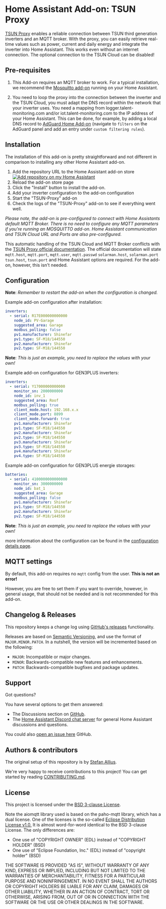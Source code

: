 # Home Assistant Add-on: TSUN Proxy

[TSUN Proxy][tsunproxy] enables a reliable connection between TSUN third generation
inverters and an MQTT broker. With the proxy, you can easily retrieve real-time values
such as power, current and daily energy and integrate the inverter into Home Assistant.
This works even without an internet connection.
The optional connection to the TSUN Cloud can be disabled!

## Pre-requisites

1. This Add-on requires an MQTT broker to work.
For a typical installation, we recommend the [Mosquitto add-on][Mosquitto] running on your Home Assistant.

2. You need to loop the proxy into the connection between the inverter and the TSUN Cloud,
you must adapt the DNS record within the network that your inverter uses. You need a mapping
from logger.talent-monitoring.com and/or iot.talent-monitoring.com to the IP address of your
Home Assistant.
This can be done, for example, by adding a local DNS record to [AdGuard Home Add-on][AdGuard]
(navigate to `filters` on the AdGuard panel and add an entry under `custom filtering rules`).

## Installation

The installation of this add-on is pretty straightforward and not different in
comparison to installing any other Home Assistant add-on.

1. Add the repository URL to the Home Assistant add-on store
[![Add repository on my Home Assistant][repository-badge]][repository-url]
2. Reload the add-on store page
3. Click the "Install" button to install the add-on.
4. Add your inverter configuration to the add-on configuration
5. Start the "TSUN-Proxy" add-on
6. Check the logs of the "TSUN-Proxy" add-on to see if everything went well.

_Please note, the add-on is pre-configured to connect with
Home Assistants default MQTT Broker. There is no need to configure any MQTT parameters
if you're running an MOSQUITTO add-on. Home Assistant communication and TSUN Cloud URL
and Ports are also pre-configured._

This automatic handling of the TSUN Cloud and MQTT Broker conflicts with the
[TSUN Proxy official documentation][tsunproxy]. The official documentation
will state `mqtt.host`, `mqtt.port`, `mqtt.user`, `mqtt.passwd` `solarman.host`,
`solarman.port` `tsun.host`, `tsun.port` and Home Assistant options are required.
For the add-on, however, this isn't needed.

## Configuration

**Note**: _Remember to restart the add-on when the configuration is changed._

Example add-on configuration after installation:

```yaml
inverters:
  - serial: R17E000000000000
    node_id: PV-Garage
    suggested_area: Garage
    modbus_polling: false
    pv1.manufacturer: Shinefar
    pv1.type: SF-M18/144550
    pv2.manufacturer: Shinefar
    pv2.type: SF-M18/144550
```

**Note**: _This is just an example, you need to replace the values with your own!_

Example add-on configuration for GEN3PLUS inverters:

```yaml
inverters:
  - serial: Y17000000000000
    monitor_sn: 2000000000
    node_id: inv_1
    suggested_area: Roof
    modbus_polling: true
    client_mode.host: 192.168.x.x
    client_mode.port: 8899
    client_mode.forward: true
    pv1.manufacturer: Shinefar
    pv1.type: SF-M18/144550
    pv2.manufacturer: Shinefar
    pv2.type: SF-M18/144550
    pv3.manufacturer: Shinefar
    pv3.type: SF-M18/144550
    pv4.manufacturer: Shinefar
    pv4.type: SF-M18/144550
```

Example add-on configuration for GEN3PLUS energie storages:

```yaml
batteries:
  - serial: 4100000000000000
    monitor_sn: 3000000000
    node_id: bat_1
    suggested_area: Garage
    modbus_polling: false
    pv1.manufacturer: Shinefar
    pv1.type: SF-M18/144550
    pv2.manufacturer: Shinefar
    pv2.type: SF-M18/144550
```

**Note**: _This is just an example, you need to replace the values with your own!_

more information about the configuration can be found in the [configuration details page][configdetails].

## MQTT settings

By default, this add-on requires no `mqtt` config from the user. **This is not an error!**

However, you are free to set them if you want to override, however, in
general usage, that should not be needed and is not recommended for this add-on.

## Changelog & Releases

This repository keeps a change log using [GitHub's releases][releases]
functionality.

Releases are based on [Semantic Versioning][semver], and use the format
of `MAJOR.MINOR.PATCH`. In a nutshell, the version will be incremented
based on the following:

- `MAJOR`: Incompatible or major changes.
- `MINOR`: Backwards-compatible new features and enhancements.
- `PATCH`: Backwards-compatible bugfixes and package updates.

## Support

Got questions?

You have several options to get them answered:

- The Discussions section on [GitHub][discussions].
- The [Home Assistant Discord chat server][discord-ha] for general Home
  Assistant discussions and questions.

You could also [open an issue here][issue] GitHub.

## Authors & contributors

The original setup of this repository is by [Stefan Allius][author].

We're very happy to receive contributions to this project! You can get started by reading [CONTRIBUTING.md][contribute].

## License

This project is licensed under the [BSD 3-clause License][bsd].

Note the aiomqtt library used is based on the paho-mqtt library, which has a dual license.
One of the licenses is the so-called [Eclipse Distribution License v1.0.][eclipse]
It is almost word-for-word identical to the BSD 3-clause License. The only differences are:

- One use of "COPYRIGHT OWNER" (EDL) instead of "COPYRIGHT HOLDER" (BSD)
- One use of "Eclipse Foundation, Inc." (EDL) instead of "copyright holder" (BSD)

THE SOFTWARE IS PROVIDED "AS IS", WITHOUT WARRANTY OF ANY KIND, EXPRESS OR
IMPLIED, INCLUDING BUT NOT LIMITED TO THE WARRANTIES OF MERCHANTABILITY,
FITNESS FOR A PARTICULAR PURPOSE AND NONINFRINGEMENT. IN NO EVENT SHALL THE
AUTHORS OR COPYRIGHT HOLDERS BE LIABLE FOR ANY CLAIM, DAMAGES OR OTHER
LIABILITY, WHETHER IN AN ACTION OF CONTRACT, TORT OR OTHERWISE, ARISING FROM,
OUT OF OR IN CONNECTION WITH THE SOFTWARE OR THE USE OR OTHER DEALINGS IN THE
SOFTWARE.

[tsunproxy]: https://github.com/s-allius/tsun-gen3-proxy
[discussions]: https://github.com/s-allius/tsun-gen3-proxy/discussions
[author]: https://github.com/s-allius
[discord-ha]: https://discord.gg/c5DvZ4e
[issue]: https://github.com/s-allius/tsun-gen3-proxy/issues
[releases]: https://github.com/s-allius/tsun-gen3-proxy/releases
[contribute]: https://github.com/s-allius/tsun-gen3-proxy/blob/main/CONTRIBUTING.md
[semver]: http://semver.org/spec/v2.0.0.htm
[bsd]: https://opensource.org/licenses/BSD-3-Clause
[eclipse]: https://www.eclipse.org/org/documents/edl-v10.php
[Mosquitto]: https://github.com/home-assistant/addons/blob/master/mosquitto/DOCS.md
[AdGuard]: https://github.com/hassio-addons/addon-adguard-home
[repository-badge]: https://img.shields.io/badge/Add%20repository%20to%20my-Home%20Assistant-41BDF5?logo=home-assistant&style=for-the-badge
[repository-url]: https://my.home-assistant.io/redirect/supervisor_add_addon_repository/?repository_url=https%3A%2F%2Fgithub.com%2Fs-allius%2Fha-addons
[configdetails]: https://github.com/s-allius/tsun-gen3-proxy/wiki/Configuration-addon
